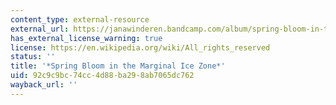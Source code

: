 ```yaml
---
content_type: external-resource
external_url: https://janawinderen.bandcamp.com/album/spring-bloom-in-the-marginal-ice-zone
has_external_license_warning: true
license: https://en.wikipedia.org/wiki/All_rights_reserved
status: ''
title: '*Spring Bloom in the Marginal Ice Zone*'
uid: 92c9c9bc-74cc-4d88-ba29-8ab7065dc762
wayback_url: ''
---
```

